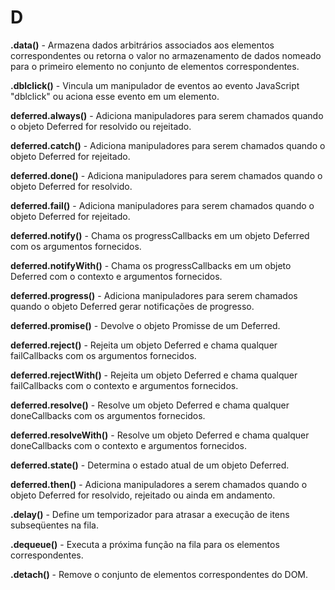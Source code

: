 # D

**.data()** - Armazena dados arbitrários associados aos elementos correspondentes ou retorna o valor no armazenamento de dados nomeado para o primeiro elemento no conjunto de elementos correspondentes.

**.dblclick()** - Vincula um manipulador de eventos ao evento JavaScript "dblclick" ou aciona esse evento em um elemento.

**deferred.always()** - Adiciona manipuladores para serem chamados quando o objeto Deferred for resolvido ou rejeitado.

**deferred.catch()** - Adiciona manipuladores para serem chamados quando o objeto Deferred for rejeitado.

**deferred.done()** - Adiciona manipuladores para serem chamados quando o objeto Deferred for resolvido.

**deferred.fail()** - Adiciona manipuladores para serem chamados quando o objeto Deferred for rejeitado.

**deferred.notify()** - Chama os progressCallbacks em um objeto Deferred com os argumentos fornecidos.

**deferred.notifyWith()** - Chama os progressCallbacks em um objeto Deferred com o contexto e argumentos fornecidos.

**deferred.progress()** - Adiciona manipuladores para serem chamados quando o objeto Deferred gerar notificações de progresso.

**deferred.promise()** - Devolve o objeto Promisse de um Deferred.

**deferred.reject()** - Rejeita um objeto Deferred e chama qualquer failCallbacks com os argumentos fornecidos.

**deferred.rejectWith()** - Rejeita um objeto Deferred e chama qualquer failCallbacks com o contexto e argumentos fornecidos.


**deferred.resolve()** - Resolve um objeto Deferred e chama qualquer doneCallbacks com os argumentos fornecidos.

**deferred.resolveWith()** - Resolve um objeto Deferred e chama qualquer doneCallbacks com o contexto e argumentos fornecidos.

**deferred.state()** - Determina o estado atual de um objeto Deferred.

**deferred.then()** - Adiciona manipuladores a serem chamados quando o objeto Deferred for resolvido, rejeitado ou ainda em andamento.

**.delay()** - Define um temporizador para atrasar a execução de itens subseqüentes na fila.

**.dequeue()** - Executa a próxima função na fila para os elementos correspondentes.

**.detach()** - Remove o conjunto de elementos correspondentes do DOM.
